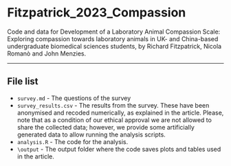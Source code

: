 # Fitzpatrick_2023_Compassion
Code and data for Development of a Laboratory Animal Compassion Scale: Exploring compassion towards laboratory animals in UK- and China-based undergraduate biomedical sciences students, by Richard Fitzpatrick, Nicola Romanò and John Menzies.

------

## File list

- ```survey.md``` - The questions of the survey
- ```survey_results.csv``` - The results from the survey. These have been anonymised and recoded numerically, as explained in the article.
Please, note that as a condition of our ethical approval we are not allowed to share the collected data; however, we provide some artificially generated data to allow running the analysis scripts.
- ```analysis.R``` - The code for the analysis.
- ```\output``` - The output folder where the code saves plots and tables used in the article.
